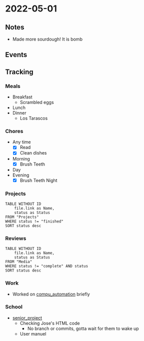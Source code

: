 # 2022-05-01
## Notes
- Made more sourdough! It is bomb

## Events

## Tracking
### Meals
- Breakfast
	- Scrambled eggs
- Lunch
- Dinner
	- Los Tarascos

### Chores
- Any time
	- [x] Read
	- [x] Clean dishes
- Morning
	- [x] Brush Teeth
- Day
- Evening
	- [x] Brush Teeth Night

### Projects
```dataview
TABLE WITHOUT ID
	file.link as Name,
	status as Status
FROM "Projects"
WHERE status != "finished"
SORT status desc
```

### Reviews
```dataview
TABLE WITHOUT ID
	file.link as Name,
	status as Status
FROM "Media"
WHERE status != "complete" AND status
SORT status desc
```

### Work
- Worked on [compu_automation](../Projects/compu_automation.md) briefly

### School
- [senior_project](../Projects/senior_project.md)
	- Checking Jose's HTML code
		- No branch or commits, gotta wait for them to wake up
	- User manuel

